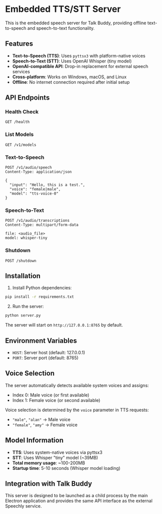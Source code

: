 # Embedded TTS/STT Server

This is the embedded speech server for Talk Buddy, providing offline text-to-speech and speech-to-text functionality.

## Features

- **Text-to-Speech (TTS)**: Uses `pyttsx3` with platform-native voices
- **Speech-to-Text (STT)**: Uses OpenAI Whisper (tiny model)
- **OpenAI-compatible API**: Drop-in replacement for external speech services
- **Cross-platform**: Works on Windows, macOS, and Linux
- **Offline**: No internet connection required after initial setup

## API Endpoints

### Health Check
```
GET /health
```

### List Models
```
GET /v1/models
```

### Text-to-Speech
```
POST /v1/audio/speech
Content-Type: application/json

{
  "input": "Hello, this is a test.",
  "voice": "female|male",
  "model": "tts-voice-0"
}
```

### Speech-to-Text
```
POST /v1/audio/transcriptions
Content-Type: multipart/form-data

file: <audio_file>
model: whisper-tiny
```

### Shutdown
```
POST /shutdown
```

## Installation

1. Install Python dependencies:
```bash
pip install -r requirements.txt
```

2. Run the server:
```bash
python server.py
```

The server will start on `http://127.0.0.1:8765` by default.

## Environment Variables

- `HOST`: Server host (default: 127.0.0.1)
- `PORT`: Server port (default: 8765)

## Voice Selection

The server automatically detects available system voices and assigns:
- Index 0: Male voice (or first available)
- Index 1: Female voice (or second available)

Voice selection is determined by the `voice` parameter in TTS requests:
- `"male"`, `"alan"` → Male voice
- `"female"`, `"amy"` → Female voice

## Model Information

- **TTS**: Uses system-native voices via pyttsx3
- **STT**: Uses Whisper "tiny" model (~39MB)
- **Total memory usage**: ~100-200MB
- **Startup time**: 5-10 seconds (Whisper model loading)

## Integration with Talk Buddy

This server is designed to be launched as a child process by the main Electron application and provides the same API interface as the external Speechly service.